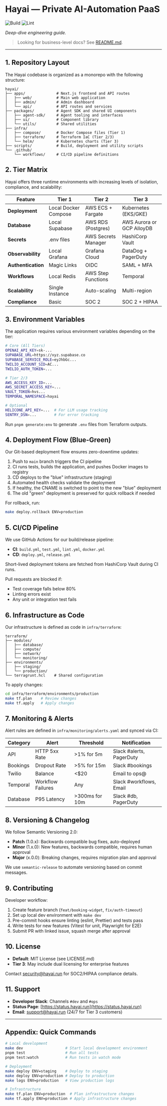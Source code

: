 # Hayai — Private AI-Automation PaaS

![Build](https://github.com/danieldev11/hayai/actions/workflows/build.yml/badge.svg)
![Lint](https://github.com/danieldev11/hayai/actions/workflows/lint.yml/badge.svg)

*Deep-dive engineering guide.*

> Looking for business-level docs? See [README.md](README.md).

---

## 1. Repository Layout

The Hayai codebase is organized as a monorepo with the following structure:

```text
hayai/
├── apps/              # Next.js frontend and API routes
│   ├── web/           # Main web application
│   ├── admin/         # Admin dashboard
│   └── api/           # API routes and services
├── packages/          # Agent SDK and shared UI components
│   ├── agent-sdk/     # Agent tooling and interfaces
│   ├── ui/            # Component library
│   └── utils/         # Shared utilities
├── infra/            
│   ├── compose/       # Docker Compose files (Tier 1)
│   ├── terraform/     # Terraform IaC (Tier 2/3)
│   └── helm/          # Kubernetes charts (Tier 3)
├── scripts/           # Build, deployment and utility scripts
└── .github/
    └── workflows/     # CI/CD pipeline definitions
```

## 2. Tier Matrix

Hayai offers three runtime environments with increasing levels of isolation, compliance, and scalability:

| Feature | Tier 1 | Tier 2 | Tier 3 |
| ------- | ------ | ------ | ------ |
| **Deployment** | Local Docker Compose | AWS ECS + Fargate | Kubernetes (EKS/GKE) |
| **Database** | Local Supabase | AWS RDS (Postgres) | AWS Aurora or GCP AlloyDB |
| **Secrets** | .env files | AWS Secrets Manager | HashiCorp Vault |
| **Observability** | Local Grafana | Grafana Cloud | DataDog + PagerDuty |
| **Authentication** | Magic Links | OIDC | SAML + MFA |
| **Workflows** | Local Redis | AWS Step Functions | Temporal |
| **Scalability** | Single Instance | Auto-scaling | Multi-region |
| **Compliance** | Basic | SOC 2 | SOC 2 + HIPAA |

## 3. Environment Variables

The application requires various environment variables depending on the tier:

```bash
# Core (All Tiers)
OPENAI_API_KEY=sk-...
SUPABASE_URL=https://xyz.supabase.co
SUPABASE_SERVICE_ROLE=eyJhbGc...
TWILIO_ACCOUNT_SID=AC...
TWILIO_AUTH_TOKEN=...

# Tier 2/3
AWS_ACCESS_KEY_ID=...
AWS_SECRET_ACCESS_KEY=...
VAULT_TOKEN=hvs...
TEMPORAL_NAMESPACE=hayai

# Optional
HELICONE_API_KEY=...  # For LLM usage tracking
SENTRY_DSN=...        # For error tracking
```

Run `pnpm generate:env` to generate `.env` files from Terraform outputs.

## 4. Deployment Flow (Blue-Green)

Our Git-based deployment flow ensures zero-downtime updates:

1. Push to `main` branch triggers the CI pipeline
2. CI runs tests, builds the application, and pushes Docker images to registry
3. CD deploys to the "blue" infrastructure (staging)
4. Automated health checks validate the deployment
5. If healthy, the CNAME is switched to point to the new "blue" deployment
6. The old "green" deployment is preserved for quick rollback if needed

For rollback, run:

```bash
make deploy.rollback ENV=production
```

## 5. CI/CD Pipeline

We use GitHub Actions for our build/release pipeline:

- **CI**: `build.yml`, `test.yml`, `lint.yml`, `docker.yml`
- **CD**: `deploy.yml`, `release.yml`

Short-lived deployment tokens are fetched from HashiCorp Vault during CI runs.

Pull requests are blocked if:

- Test coverage falls below 80%
- Linting errors exist
- Any unit or integration test fails

## 6. Infrastructure as Code

Our infrastructure is defined as code in `infra/terraform`:

```text
terraform/
├── modules/
│   ├── database/
│   ├── compute/
│   ├── network/
│   └── monitoring/
├── environments/
│   ├── staging/
│   └── production/
└── terragrunt.hcl    # Shared configuration
```

To apply changes:

```bash
cd infra/terraform/environments/production
make tf.plan    # Review changes
make tf.apply   # Apply changes
```

## 7. Monitoring & Alerts

Alert rules are defined in `infra/monitoring/alerts.yaml` and synced via CI:

| Category | Alert | Threshold | Notification |
| -------- | ----- | --------- | ----------- |
| API | HTTP 5xx Rate | >1% for 5m | Slack #alerts, PagerDuty |
| Bookings | Dropout Rate | >5% for 15m | Slack #bookings |
| Twilio | Balance | <$20 | Email to ops@ |
| Temporal | Workflow Failures | Any | Slack #workflows, Email |
| Database | P95 Latency | >300ms for 10m | Slack #db, PagerDuty |

## 8. Versioning & Changelog

We follow Semantic Versioning 2.0:

- **Patch** (1.0.x): Backwards compatible bug fixes, auto-deployed
- **Minor** (1.x.0): New features, backwards compatible, requires human approval
- **Major** (x.0.0): Breaking changes, requires migration plan and approval

We use `semantic-release` to automate versioning based on commit messages.

## 9. Contributing

Developer workflow:

1. Create feature branch (`feat/booking-widget`, `fix/auth-timeout`)
2. Set up local dev environment with `make dev`
3. Pre-commit hooks ensure linting (eslint, Prettier) and tests pass
4. Write tests for new features (Vitest for unit, Playwright for E2E)
5. Submit PR with linked issue, squash merge after approval

## 10. License

- **Default**: MIT License (see LICENSE.md)
- **Tier 3**: May include dual licensing for enterprise features

Contact [security@hayai.run](mailto:security@hayai.run) for SOC2/HIPAA compliance details.

## 11. Support

- **Developer Slack**: Channels `#dev` and `#ops`
- **Status Page**: [https://status.hayai.run](https://status.hayai.run)
- **Email**: [support@hayai.run](mailto:support@hayai.run) (24/7 for Tier 3 customers)

---

## Appendix: Quick Commands

```bash
# Local development
make dev                   # Start local development environment
pnpm test                  # Run all tests
pnpm test:watch            # Run tests in watch mode

# Deployment
make deploy ENV=staging    # Deploy to staging
make deploy ENV=production # Deploy to production
make logs ENV=production   # View production logs

# Infrastructure
make tf.plan ENV=production  # Plan infrastructure changes
make tf.apply ENV=production # Apply infrastructure changes
```
